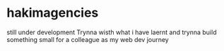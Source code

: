 # hakimagencies

still under development
Trynna wisth what i have laernt and trynna build something small for a colleague as my web dev journey
